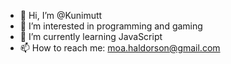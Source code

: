 - 👋 Hi, I’m @Kunimutt
- 👀 I’m interested in programming and gaming
- 🌱 I’m currently learning JavaScript
- 📫 How to reach me: moa.haldorson@gmail.com

<!---
Kunimutt/Kunimutt is a ✨ special ✨ repository because its `README.md` (this file) appears on your GitHub profile.
You can click the Preview link to take a look at your changes.
--->
